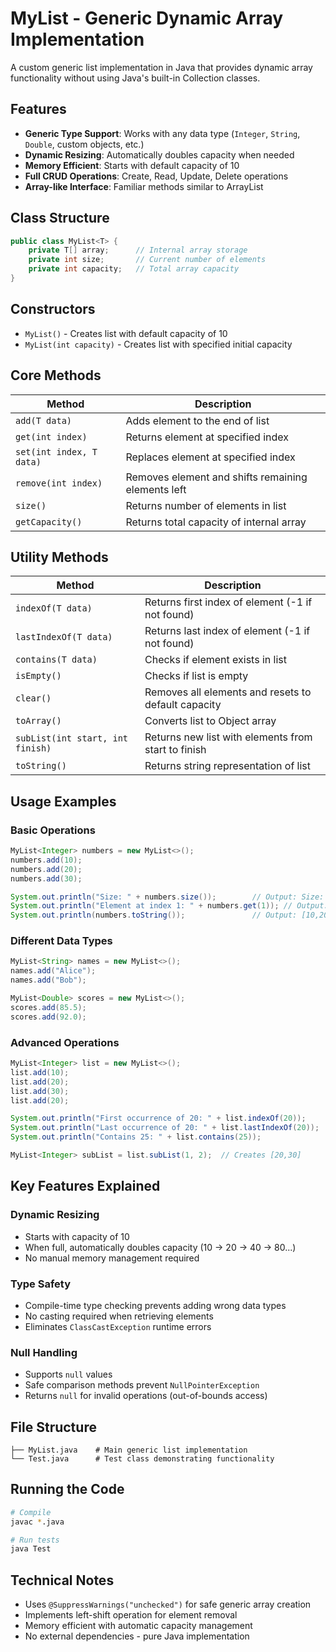 # MyList - Generic Dynamic Array Implementation

A custom generic list implementation in Java that provides dynamic array functionality without using Java's built-in Collection classes.

## Features

- **Generic Type Support**: Works with any data type (`Integer`, `String`, `Double`, custom objects, etc.)
- **Dynamic Resizing**: Automatically doubles capacity when needed
- **Memory Efficient**: Starts with default capacity of 10
- **Full CRUD Operations**: Create, Read, Update, Delete operations
- **Array-like Interface**: Familiar methods similar to ArrayList

## Class Structure

```java
public class MyList<T> {
    private T[] array;      // Internal array storage
    private int size;       // Current number of elements
    private int capacity;   // Total array capacity
}
```

## Constructors

- `MyList()` - Creates list with default capacity of 10
- `MyList(int capacity)` - Creates list with specified initial capacity

## Core Methods

| Method | Description |
|--------|-------------|
| `add(T data)` | Adds element to the end of list |
| `get(int index)` | Returns element at specified index |
| `set(int index, T data)` | Replaces element at specified index |
| `remove(int index)` | Removes element and shifts remaining elements left |
| `size()` | Returns number of elements in list |
| `getCapacity()` | Returns total capacity of internal array |

## Utility Methods

| Method | Description |
|--------|-------------|
| `indexOf(T data)` | Returns first index of element (-1 if not found) |
| `lastIndexOf(T data)` | Returns last index of element (-1 if not found) |
| `contains(T data)` | Checks if element exists in list |
| `isEmpty()` | Checks if list is empty |
| `clear()` | Removes all elements and resets to default capacity |
| `toArray()` | Converts list to Object array |
| `subList(int start, int finish)` | Returns new list with elements from start to finish |
| `toString()` | Returns string representation of list |

## Usage Examples

### Basic Operations
```java
MyList<Integer> numbers = new MyList<>();
numbers.add(10);
numbers.add(20);
numbers.add(30);

System.out.println("Size: " + numbers.size());        // Output: Size: 3
System.out.println("Element at index 1: " + numbers.get(1)); // Output: Element at index 1: 20
System.out.println(numbers.toString());               // Output: [10,20,30]
```

### Different Data Types
```java
MyList<String> names = new MyList<>();
names.add("Alice");
names.add("Bob");

MyList<Double> scores = new MyList<>();
scores.add(85.5);
scores.add(92.0);
```

### Advanced Operations
```java
MyList<Integer> list = new MyList<>();
list.add(10);
list.add(20);
list.add(30);
list.add(20);

System.out.println("First occurrence of 20: " + list.indexOf(20));     // Output: 1
System.out.println("Last occurrence of 20: " + list.lastIndexOf(20));  // Output: 3
System.out.println("Contains 25: " + list.contains(25));               // Output: false

MyList<Integer> subList = list.subList(1, 2);  // Creates [20,30]
```

## Key Features Explained

### Dynamic Resizing
- Starts with capacity of 10
- When full, automatically doubles capacity (10 → 20 → 40 → 80...)
- No manual memory management required

### Type Safety
- Compile-time type checking prevents adding wrong data types
- No casting required when retrieving elements
- Eliminates `ClassCastException` runtime errors

### Null Handling
- Supports `null` values
- Safe comparison methods prevent `NullPointerException`
- Returns `null` for invalid operations (out-of-bounds access)

## File Structure

```
├── MyList.java    # Main generic list implementation
└── Test.java      # Test class demonstrating functionality
```

## Running the Code

```bash
# Compile
javac *.java

# Run tests
java Test
```

## Technical Notes

- Uses `@SuppressWarnings("unchecked")` for safe generic array creation
- Implements left-shift operation for element removal
- Memory efficient with automatic capacity management
- No external dependencies - pure Java implementation
